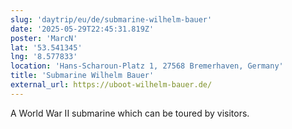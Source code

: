 ```yaml
---
slug: 'daytrip/eu/de/submarine-wilhelm-bauer'
date: '2025-05-29T22:45:31.819Z'
poster: 'MarcN'
lat: '53.541345'
lng: '8.577833'
location: 'Hans-Scharoun-Platz 1, 27568 Bremerhaven, Germany'
title: 'Submarine Wilhelm Bauer'
external_url: https://uboot-wilhelm-bauer.de/
---
```

A World War II submarine which can be toured by visitors.
